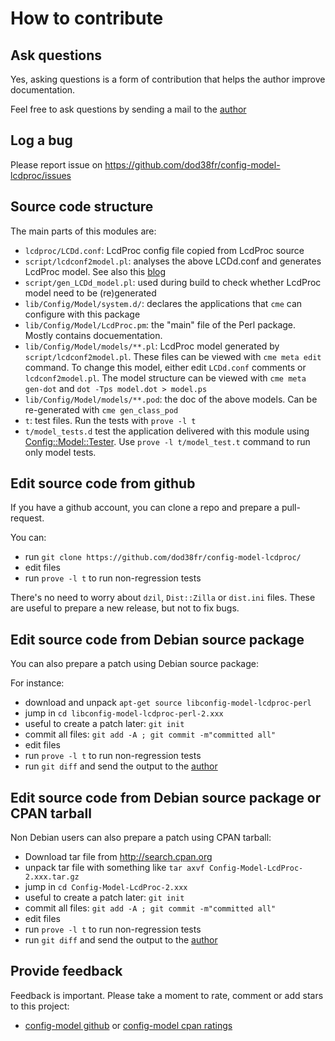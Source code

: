 # How to contribute #

## Ask questions ##

Yes, asking questions is a form of contribution that helps the author
improve documentation.

Feel free to ask questions by sending a mail to
the [author](mailto:ddumont@cpan.org)

## Log a bug ##

Please report issue on  https://github.com/dod38fr/config-model-lcdproc/issues

## Source code structure ##

The main parts of this modules are:

* `lcdproc/LCDd.conf`: LcdProc config file copied from LcdProc source
* `script/lcdconf2model.pl`: analyses the above LCDd.conf and generates LcdProc model. See also this [blog](https://ddumont.wordpress.com/2011/07/03/generate-a-configuration-editor-from-a-config-template-file-with-perl-lcdproc-example/)
* `script/gen_LCDd_model.pl`: used during build to check whether LcdProc model need to be (re)generated
* `lib/Config/Model/system.d/`: declares the applications that `cme` can configure with this package
* `lib/Config/Model/LcdProc.pm`: the "main" file of the Perl package. Mostly contains docuementation.
* `lib/Config/Model/models/**.pl`: LcdProc model generated by `script/lcdconf2model.pl`. These files can be viewed with `cme meta edit` command. To change this model, either edit `LCDd.conf` comments or `lcdconf2model.pl`. The model structure can be viewed with `cme meta gen-dot` and `dot -Tps model.dot > model.ps`
* `lib/Config/Model/models/**.pod`: the doc of the above models. Can be re-generated with `cme gen_class_pod`
* `t`: test files. Run the tests with `prove -l t`
* `t/model_tests.d` test the application delivered with this module using [Config::Model::Tester](http://search.cpan.org/dist/Config-Model-Tester/lib/Config/Model/Tester.pm). Use `prove -l t/model_test.t` command to run only model tests.

## Edit source code from github ##

If you have a github account, you can clone a repo and prepare a pull-request.

You can:

* run `git clone https://github.com/dod38fr/config-model-lcdproc/`
* edit files
* run `prove -l t` to run non-regression tests

There's no need to worry about `dzil`, `Dist::Zilla` or `dist.ini`
files. These are useful to prepare a new release, but not to fix bugs.

## Edit source code from Debian source package  ##

You can also prepare a patch using Debian source package:

For instance:

* download and unpack `apt-get source libconfig-model-lcdproc-perl`
* jump in `cd libconfig-model-lcdproc-perl-2.xxx`
* useful to create a patch later: `git init`
* commit all files: `git add -A ; git commit -m"committed all"`
* edit files
* run `prove -l t` to run non-regression tests
* run `git diff` and send the output to the [author](mailto:ddumont@cpan.org)


## Edit source code from Debian source package or CPAN tarball ##

Non Debian users can also prepare a patch using CPAN tarball:

* Download tar file from http://search.cpan.org
* unpack tar file with something like `tar axvf Config-Model-LcdProc-2.xxx.tar.gz`
* jump in `cd Config-Model-LcdProc-2.xxx`
* useful to create a patch later: `git init`
* commit all files: `git add -A ; git commit -m"committed all"`
* edit files
* run `prove -l t` to run non-regression tests
* run `git diff` and send the output to the [author](mailto:ddumont@cpan.org)

## Provide feedback ##

Feedback is important. Please take a moment to rate, comment or add
stars to this project:

* [config-model github](https://github.com/dod38fr/config-model-lcdproc) or [config-model cpan ratings](http://cpanratings.perl.org/rate/?distribution=Config::Model::LcdProc)
